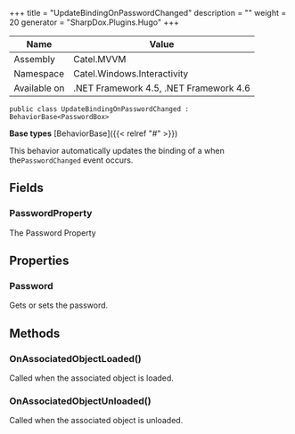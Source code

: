 

+++
title = "UpdateBindingOnPasswordChanged" 
description = ""
weight = 20
generator = "SharpDox.Plugins.Hugo"
+++

Name|Value
---|---
Assembly|Catel.MVVM
Namespace|Catel.Windows.Interactivity
Available on|.NET Framework 4.5, .NET Framework 4.6

```
public class UpdateBindingOnPasswordChanged : BehaviorBase<PasswordBox>
```

**Base types**
[BehaviorBase]({{< relref "#" >}})

This behavior automatically updates the binding of a when the`PasswordChanged` event occurs.

## Fields

### PasswordProperty

The Password Property

## Properties

### Password

Gets or sets the password.

## Methods

### OnAssociatedObjectLoaded()

Called when the associated object is loaded.

### OnAssociatedObjectUnloaded()

Called when the associated object is unloaded.


